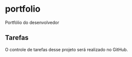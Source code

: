 # portfolio
Portfólio do desenvolvedor

## Tarefas
O controle de tarefas desse projeto será realizado no GitHub.
